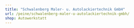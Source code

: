 ```yaml
---
title: "Schwalenberg Maler- u. Autolackiertechnik GmbH"
url: /peine/schwalenberg-maler-u-autolackiertechnik-gmbh/
shop: Autowerkstatt
---
```

